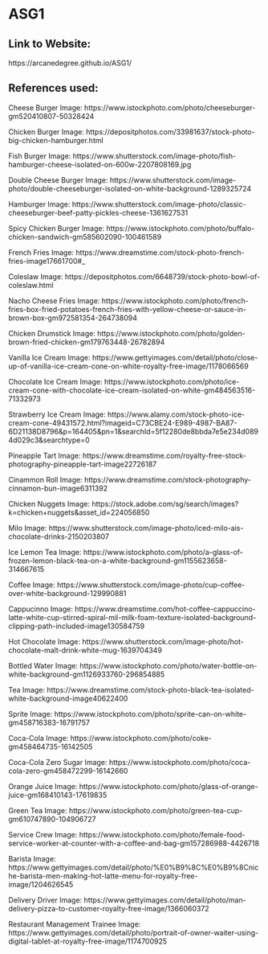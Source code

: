 # ASG1
<h2>Link to Website:</h2>
<p>https://arcanedegree.github.io/ASG1/</p>
<h2>References used:</h2>
<p>Cheese Burger Image: <a>https://www.istockphoto.com/photo/cheeseburger-gm520410807-50328424</a></p>
<p>Chicken Burger Image: <a>https://depositphotos.com/33981637/stock-photo-big-chicken-hamburger.html</a></p>
<p>Fish Burger Image: <a>https://www.shutterstock.com/image-photo/fish-hamburger-cheese-isolated-on-600w-2207808169.jpg</a><p>
<p>Double Cheese Burger Image: <a>https://www.shutterstock.com/image-photo/double-cheeseburger-isolated-on-white-background-1289325724</a></p>
<p>Hamburger Image: <a>https://www.shutterstock.com/image-photo/classic-cheeseburger-beef-patty-pickles-cheese-1361627531</a></p>
<p>Spicy Chicken Burger Image: <a>https://www.istockphoto.com/photo/buffalo-chicken-sandwich-gm585602090-100461589</a></p>
<p>French Fries Image: <a>https://www.dreamstime.com/stock-photo-french-fries-image17661700#_</a></p>Coleslaw Image: <a>https://depositphotos.com/6648739/stock-photo-bowl-of-coleslaw.html</a></p>
<p>Nacho Cheese Fries Image: <a>https://www.istockphoto.com/photo/french-fries-box-fried-potatoes-french-fries-with-yellow-cheese-or-sauce-in-brown-box-gm972581354-264738094</a></p>
<p>Chicken Drumstick Image: <a>https://www.istockphoto.com/photo/golden-brown-fried-chicken-gm179763448-26782894</a></p>
<p>Vanilla Ice Cream Image: <a>https://www.gettyimages.com/detail/photo/close-up-of-vanilla-ice-cream-cone-on-white-royalty-free-image/1178066569</a></p>
<p>Chocolate Ice Cream Image: <a>https://www.istockphoto.com/photo/ice-cream-cone-with-chocolate-ice-cream-isolated-on-white-gm484563516-71332973</a></p>
<p>Strawberry Ice Cream Image: <a>https://www.alamy.com/stock-photo-ice-cream-cone-49431572.html?imageid=C73CBE24-E989-4987-BA87-6D21138D8796&p=164405&pn=1&searchId=5f12280de8bbda7e5e234d0894d029c3&searchtype=0</a></p>
<p>Pineapple Tart Image: <a>https://www.dreamstime.com/royalty-free-stock-photography-pineapple-tart-image22726187</a></p>
<p>Cinammon Roll Image: <a>https://www.dreamstime.com/stock-photography-cinnamon-bun-image6311392</a></p>
<p>Chicken Nuggets Image: <a>https://stock.adobe.com/sg/search/images?k=chicken+nuggets&asset_id=224056850</a></p>
<p>Milo Image: <a>https://www.shutterstock.com/image-photo/iced-milo-ais-chocolate-drinks-2150203807</a></p>
<p>Ice Lemon Tea Image: <a>https://www.istockphoto.com/photo/a-glass-of-frozen-lemon-black-tea-on-a-white-background-gm1155623658-314667615</a></p>
<p>Coffee Image: <a>https://www.shutterstock.com/image-photo/cup-coffee-over-white-background-129990881</a></p>
<p>Cappucinno Image: <a>https://www.dreamstime.com/hot-coffee-cappuccino-latte-white-cup-stirred-spiral-mil-milk-foam-texture-isolated-background-clipping-path-included-image130584759</a></p>
<p>Hot Chocolate Image: <a>https://www.shutterstock.com/image-photo/hot-chocolate-malt-drink-white-mug-1639704349</a></p>
<p>Bottled Water Image: <a>https://www.istockphoto.com/photo/water-bottle-on-white-background-gm1126933760-296854885</a></p>
<p>Tea Image: <a>https://www.dreamstime.com/stock-photo-black-tea-isolated-white-background-image40622400</a></p>
<p>Sprite Image: <a>https://www.istockphoto.com/photo/sprite-can-on-white-gm458716383-16791757</a></p>
<p>Coca-Cola Image: <a>https://www.istockphoto.com/photo/coke-gm458464735-16142505</a></p>
<p>Coca-Cola Zero Sugar Image: <a>https://www.istockphoto.com/photo/coca-cola-zero-gm458472299-16142660</a></p>
<p>Orange Juice Image: <a>https://www.istockphoto.com/photo/glass-of-orange-juice-gm168410143-17619835</a></p>
<p>Green Tea Image: <a>https://www.istockphoto.com/photo/green-tea-cup-gm610747890-104906727</a></p>
<p>Service Crew Image: <a>https://www.istockphoto.com/photo/female-food-service-worker-at-counter-with-a-coffee-and-bag-gm157286988-4426718</a></p>
<p>Barista Image: <a>https://www.gettyimages.com/detail/photo/%E0%B9%8C%E0%B9%8Cniche-barista-men-making-hot-latte-menu-for-royalty-free-image/1204626545</a></p>
<p>Delivery Driver Image: <a>https://www.gettyimages.com/detail/photo/man-delivery-pizza-to-customer-royalty-free-image/1366060372</a></p>
<p>Restaurant Management Trainee Image: <a>https://www.gettyimages.com/detail/photo/portrait-of-owner-waiter-using-digital-tablet-at-royalty-free-image/1174700925</a></p>








